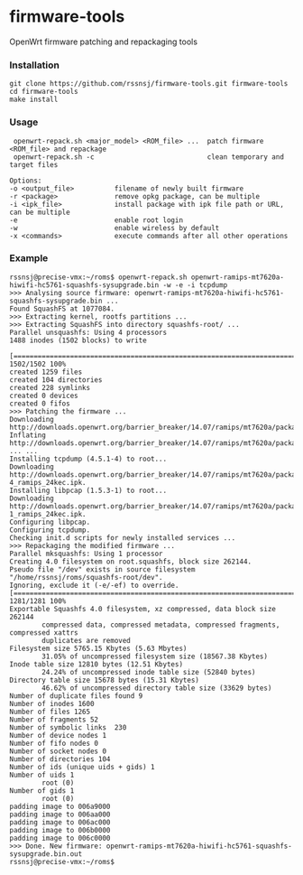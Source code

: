 firmware-tools
==============

OpenWrt firmware patching and repackaging tools

### Installation

    git clone https://github.com/rssnsj/firmware-tools.git firmware-tools
    cd firmware-tools
    make install

### Usage

     openwrt-repack.sh <major_model> <ROM_file> ...  patch firmware <ROM_file> and repackage
     openwrt-repack.sh -c                            clean temporary and target files
     
    Options:
    -o <output_file>          filename of newly built firmware
    -r <package>              remove opkg package, can be multiple
    -i <ipk_file>             install package with ipk file path or URL, can be multiple
    -e                        enable root login
    -w                        enable wireless by default
    -x <commands>             execute commands after all other operations

### Example

    rssnsj@precise-vmx:~/roms$ openwrt-repack.sh openwrt-ramips-mt7620a-hiwifi-hc5761-squashfs-sysupgrade.bin -w -e -i tcpdump
    >>> Analysing source firmware: openwrt-ramips-mt7620a-hiwifi-hc5761-squashfs-sysupgrade.bin ...
    Found SquashFS at 1077084.
    >>> Extracting kernel, rootfs partitions ...
    >>> Extracting SquashFS into directory squashfs-root/ ...
    Parallel unsquashfs: Using 4 processors
    1488 inodes (1502 blocks) to write
      
    [===============================================================================================|] 1502/1502 100%
    created 1259 files
    created 104 directories
    created 228 symlinks
    created 0 devices
    created 0 fifos
    >>> Patching the firmware ...
    Downloading http://downloads.openwrt.org/barrier_breaker/14.07/ramips/mt7620a/packages/base/Packages.gz.
    Inflating http://downloads.openwrt.org/barrier_breaker/14.07/ramips/mt7620a/packages/base/Packages.gz.
    ... ...
    Installing tcpdump (4.5.1-4) to root...
    Downloading http://downloads.openwrt.org/barrier_breaker/14.07/ramips/mt7620a/packages/base/tcpdump_4.5.1-4_ramips_24kec.ipk.
    Installing libpcap (1.5.3-1) to root...
    Downloading http://downloads.openwrt.org/barrier_breaker/14.07/ramips/mt7620a/packages/base/libpcap_1.5.3-1_ramips_24kec.ipk.
    Configuring libpcap.
    Configuring tcpdump.
    Checking init.d scripts for newly installed services ...
    >>> Repackaging the modified firmware ...
    Parallel mksquashfs: Using 1 processor
    Creating 4.0 filesystem on root.squashfs, block size 262144.
    Pseudo file "/dev" exists in source filesystem "/home/rssnsj/roms/squashfs-root/dev".
    Ignoring, exclude it (-e/-ef) to override.
    [===============================================================================================|] 1281/1281 100%
    Exportable Squashfs 4.0 filesystem, xz compressed, data block size 262144
            compressed data, compressed metadata, compressed fragments, compressed xattrs
            duplicates are removed
    Filesystem size 5765.15 Kbytes (5.63 Mbytes)
            31.05% of uncompressed filesystem size (18567.38 Kbytes)
    Inode table size 12810 bytes (12.51 Kbytes)
            24.24% of uncompressed inode table size (52840 bytes)
    Directory table size 15678 bytes (15.31 Kbytes)
            46.62% of uncompressed directory table size (33629 bytes)
    Number of duplicate files found 9
    Number of inodes 1600
    Number of files 1265
    Number of fragments 52
    Number of symbolic links  230
    Number of device nodes 1
    Number of fifo nodes 0
    Number of socket nodes 0
    Number of directories 104
    Number of ids (unique uids + gids) 1
    Number of uids 1
            root (0)
    Number of gids 1
            root (0)
    padding image to 006a9000
    padding image to 006aa000
    padding image to 006ac000
    padding image to 006b0000
    padding image to 006c0000
    >>> Done. New firmware: openwrt-ramips-mt7620a-hiwifi-hc5761-squashfs-sysupgrade.bin.out
    rssnsj@precise-vmx:~/roms$
